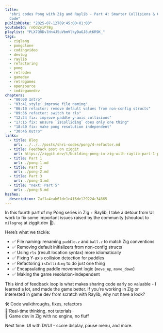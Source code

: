 ```yaml
---
title:
  "shri codes Pong with Zig and Raylib - Part 4: Smarter Collisions & Cleaner
  Code"
publishDate: "2025-07-12T09:45:00+01:00"
youtubeId: rnOdZyiP7Bg
playlist: "PLX7QRDvlHn4J5uVbmVlkyDaGJ8utKR9K_"
tags:
  - ziglang
  - pongclone
  - codingvideo
  - devlog
  - raylib
  - refactoring
  - pong
  - retrodev
  - gamedev
  - retrogames
  - opensource
  - indiegamedev
chapters:
  - "00:00 Intro"
  - "03:41 style: improve file naming"
  - "06:10 refactor: remove default values from non-config structs"
  - "09:36 refactor: switch to rls"
  - "12:24 fix: improve paddle y-axis collisions"
  - "17:15 fix: ensure `isColliding` does only one thing"
  - "18:40 fix: make pong resolution independent"
  - "30:46 Outro"
links:
  - title: Blog
    url: ../../../posts/shri-codes/pong/4-refactor.md
  - title: Feedback post on ziggit
    url: https://ziggit.dev/t/building-pong-in-zig-with-raylib-part-1-paddles-and-a-ball/10768/1
  - title: Part 1
    url: ./pong-1.md
  - title: Part 2
    url: ./pong-2.md
  - title: Part 3
    url: ./pong-3.md
  - title: "next: Part 5"
    url: ./pong-5.md
hashes:
  description: 7af1a4eab61de1c4f6de129224c34865
---
```


In this fourth part of my Pong series in Zig + Raylib, I take a detour from UI
work to fix some important issues raised by the community (shoutout to
`milogreg` at ziggit.dev 🙌).

Here’s what we tackle:

- ✅ File naming: renaming `paddle.z` and `ball.z` to match Zig conventions
- ✅ Removing default initializers from non-config structs
- ✅ Using `rls` (result location syntax) more idiomatically
- ✅ Fixing Y-axis collision detection for paddles
- ✅ Refactoring `isColliding` to do just one thing
- ✅ Encapsulating paddle movement logic (`move_up`, `move_down`)
- ✅ Making the game resolution-independent

This kind of feedback loop is what makes sharing code early so valuable - I
learned a lot, and made the game better. If you're working in Zig or interested
in game dev from scratch with Raylib, why not have a look?

🛠️ Code walkthroughs, fixes, refactors  
🧠 Real-time thinking, not tutorials  
👾 Game dev in Zig with no engine, no fluff

Next time: UI with DVUI - score display, pause menu, and more.
